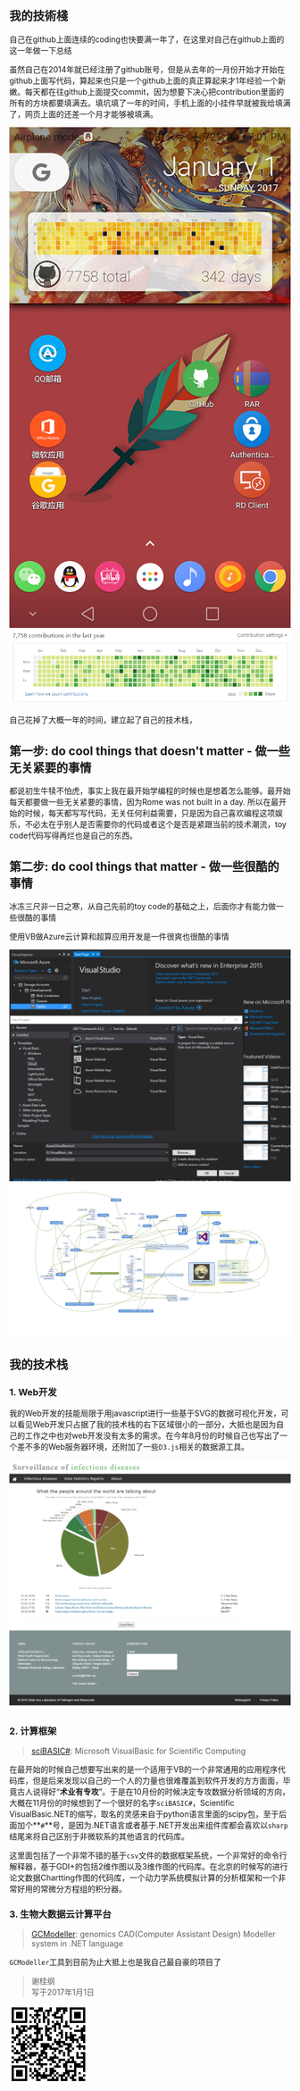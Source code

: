 ## 我的技術棧

自己在github上面连续的coding也快要满一年了，在这里对自己在github上面的这一年做一下总结

虽然自己在2014年就已经注册了github账号，但是从去年的一月份开始才开始在github上面写代码，算起来也只是一个github上面的真正算起来才1年经验一个新嫩。每天都在往github上面提交commit，因为想要下决心把contribution里面的所有的方块都要填满去。填坑填了一年的时间，手机上面的小挂件早就被我给填满了，网页上面的还差一个月才能够被填满。

![](./images/phone.png)
![](./images/github-2017-1-1.png)

自己花掉了大概一年的时间，建立起了自己的技术栈，

## 第一步: do cool things that doesn't matter - 做一些无关紧要的事情
都说初生牛犊不怕虎，事实上我在最开始学编程的时候也是想着怎么能够。最开始每天都要做一些无关紧要的事情，因为Rome was not built in a day.
所以在最开始的时候，每天都写写代码，无关任何利益需要，只是因为自己喜欢编程这项娱乐，不必太在乎别人是否需要你的代码或者这个是否是紧跟当前的技术潮流，toy code代码写得再烂也是自己的东西。

## 第二步: do cool things that matter - 做一些很酷的事情
冰冻三尺非一日之寒，从自己先前的toy code的基础之上，后面你才有能力做一些很酷的事情

使用VB做Azure云计算和超算应用开发是一件很爽也很酷的事情

![](./images/VB_azure.png)
![](./xieguigang-my_tech_stack.png)

## 我的技术栈

### 1. Web开发

我的Web开发的技能局限于用javascript进行一些基于SVG的数据可视化开发，可以看见Web开发只占据了我的技术栈的右下区域很小的一部分，大抵也是因为自己的工作之中也对web开发没有太多的需求。在今年8月份的时候自己也写出了一个差不多的Web服务器环境，还附加了一些``D3.js``相关的数据源工具。

![](./images/D3.png)

### 2. 计算框架
> [sciBASIC#](https://github.com/xieguigang/sciBASIC): Microsoft VisualBasic for Scientific Computing

在最开始的时候自己想要写出来的是一个适用于VB的一个非常通用的应用程序代码库，但是后来发现以自己的一个人的力量也很难覆盖到软件开发的方方面面，毕竟古人说得好“**术业有专攻**”。于是在10月份的时候决定专攻数据分析领域的方向，大概在11月份的时候想到了一个很好的名字``sciBASIC#``，Scientific VisualBasic.NET的缩写，取名的灵感来自于python语言里面的scipy包，至于后面加个**``#``**号，是因为.NET语言或者基于.NET开发出来组件库都会喜欢以``sharp``结尾来将自己区别于非微软系的其他语言的代码库。

这里面包括了一个非常不错的基于``csv``文件的数据框架系统，一个非常好的命令行解释器，基于GDI+的包括2维作图以及3维作图的代码库。在北京的时候写的进行论文数据Chartting作图的代码库，一个动力学系统模拟计算的分析框架和一个非常好用的常微分方程组的积分器。

### 3. 生物大数据云计算平台
> [GCModeller](http://gcmodeller.org): genomics CAD(Computer Assistant Design) Modeller system in .NET language

``GCModeller``工具到目前为止大抵上也是我自己最自豪的项目了


> 谢桂纲<br/>
> 写于2017年1月1日

![](./images/stack.xieguigang.me.png)
